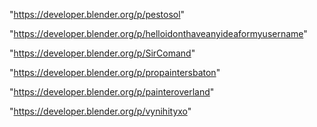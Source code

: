"https://developer.blender.org/p/pestosol"

"https://developer.blender.org/p/helloidonthaveanyideaformyusername"

"https://developer.blender.org/p/SirComand"

"https://developer.blender.org/p/propaintersbaton"

"https://developer.blender.org/p/painteroverland"

"https://developer.blender.org/p/vynihityxo"

 
